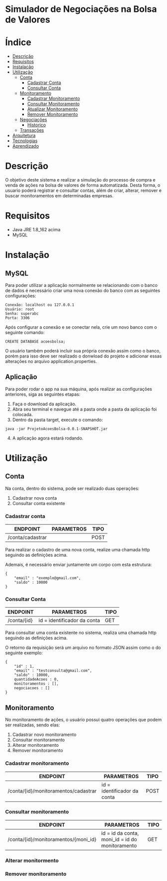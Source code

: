# Simulador de Negociações na Bolsa de Valores

Índice
========

   * [Descrição](#descrição)
   * [Requisitos](#requisitos)
   * [Instalação](#instalação)
   * [Utilização](#utilização)
      * [Conta](#conta)
        * [Cadastrar Conta](#cadastrar-conta)
        * [Consultar Conta](#consultar-conta)
      * [Monitoramento](#monitoramento)
        * [Cadastrar Monitoramento](#cadastrar-monitoramento)
        * [Consultar Monitoramento](#consultar-monitoramento)
        * [Atualizar Monitoramento](#atualizar-monitoramento)
        * [Remover Monitoramento](#remover-monitoramento)
      * [Negociações](#negociações)
        * [Historico](#historico)
      * [Transações](#transações)
   * [Arquitetura](#arquitetura)
   * [Tecnologias](#tecnologias)
   * [Aprendizado](#aprendizado)

Descrição
========

O objetivo deste sistema e realizar a simulação do processo de compra e venda
de ações na bolsa de valores de forma automatizada. Desta forma, o usuario
poderá registrar e consultar contas, além de criar, alterar, remover e buscar
monitoramentos em determinadas empresas.

Requisitos
========

* Java JRE 1.8_162 acima
* MySQL

Instalação
========

MySQL
--------

Para poder utilizar a aplicação normalmente se relacionando com o banco de 
dados é necessário criar uma nova conexão do banco com as seguintes configurações:

```
Conexão: localhost ou 127.0.0.1
Usuário: root
Senha: superabc
Porta: 3306
```

Após configurar a conexão e se conectar nela, crie um novo banco com o 
seguinte comando:

```
CREATE DATABASE acoesbolsa;
```

O usuário também poderá incluir sua própria conexão assim como o banco, 
porém para isso deve ser realizado o donwload do projeto e adicionar
essas alterações no arquivo application.properties.

Aplicação
--------

Para poder rodar o app na sua máquina, após realizar as configurações anteriores,
siga as seguintes etapas:

1. Faça o download da aplicação.
2. Abra seu terminal e navegue até a pasta onde a pasta da aplicação foi colocada.
3. Dentro da pasta target, execute o comando:
```
java -jar ProjetoAcoesBolsa-0.0.1-SNAPSHOT.jar
```
4. A aplicação agora estará rodando.

Utilização
========

Conta
--------

Na conta, dentro do sistema, pode ser realizado duas operações:

1. Cadastrar nova conta
2. Consultar conta existente

### Cadastrar conta

| ENDPOINT          | PARAMETROS    | TIPO          |
| -------------     | ------------- | ------------- |
| /conta/cadastrar  |               | POST          |

Para realizar o cadastro de uma nova conta, realize uma chamada http
seguindo as definições acima.

Ademais, é necessário enviar juntamente um corpo com esta estrutura:

```
{
	"email" : "exemplo@gmail.com",
	"saldo" : 10000
}
```

### Consultar Conta

| ENDPOINT          | PARAMETROS                  | TIPO          |
| -------------     | -------------               | ------------- |
| /conta/{id}       | id = identificador da conta | GET           |

Para consultar uma conta existente no sistema, realiza uma chamada http
seguindo as definições acima.

O retorno da requisição será um arquivo no formato JSON assim como o do seguinte exemplo:

```
{
	"id" : 1,
	"email" : "testconsulta@gmail.com",
	"saldo" : 10000,
	quantidadeAcoes : 0,
	monitoramentos : [],
	negociacoes : []
}
```

Monitoramento
--------

No monitoramento de ações, o usuário possui quatro operações que podem ser realizadas, 
sendo elas:

1. Cadastrar novo monitoramento
2. Consultar monitoramento
3. Alterar monitoramento
4. Remover monitoramento

### Cadastrar monitoramento

| ENDPOINT                             | PARAMETROS                  | TIPO          |
| -------------                        | -------------               | ------------- |
| /conta/{id}/monitoramentos/cadastrar | id = identificador da conta | POST          |


### Consultar monitoramento

| ENDPOINT                             | PARAMETROS                                      | TIPO          |
| -------------                        | -------------                                   | ------------- |
| /conta/{id}/monitoramentos/{moni_id} | id = id da conta, moni_id = id do monitoramento | GET           |

### Alterar monitormento



### Remover monitoramento

